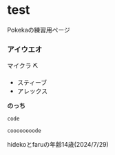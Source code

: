 # test
Pokekaの練習用ページ

### アイウエオ
マイクラ ⛏️
- スティーブ
- アレックス

**のっち**

` code `

```
coooooooode
```

hidekoとfaruの年齢14歳(2024/7/29)
